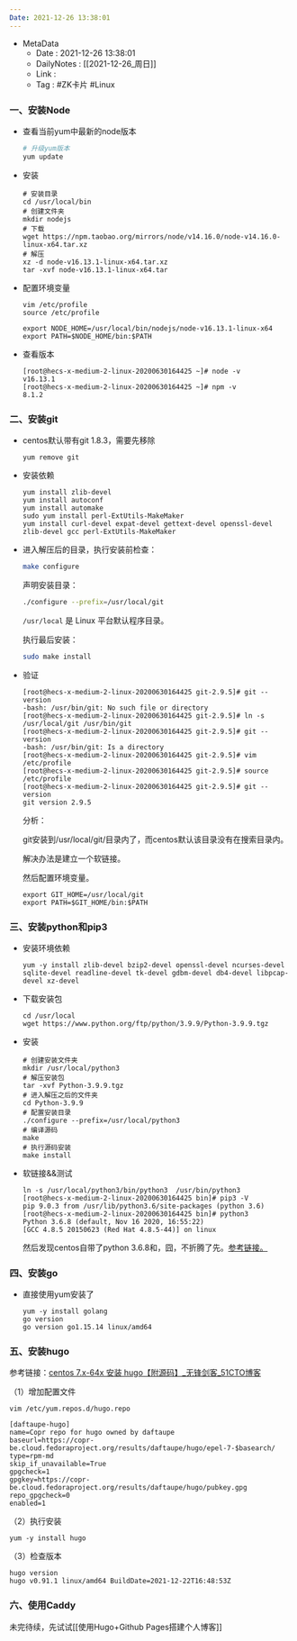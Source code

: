 ```yaml
---
Date: 2021-12-26 13:38:01
---
```

- MetaData
	- Date : 2021-12-26 13:38:01
	- DailyNotes : [[2021-12-26_周日]]
	- Link : 
	- Tag : #ZK卡片 #Linux 

### 一、安装Node
- 查看当前yum中最新的node版本
	```bash
	# 升级yum版本
	yum update
	```
	
- 安装

  ```shell
  # 安装目录
  cd /usr/local/bin
  # 创建文件夹
  mkdir nodejs
  # 下载
  wget https://npm.taobao.org/mirrors/node/v14.16.0/node-v14.16.0-linux-x64.tar.xz
  # 解压
  xz -d node-v16.13.1-linux-x64.tar.xz
  tar -xvf node-v16.13.1-linux-x64.tar
  ```

  

- 配置环境变量

  ```shell
  vim /etc/profile
  source /etc/profile
  ```

  

  ```shell
  export NODE_HOME=/usr/local/bin/nodejs/node-v16.13.1-linux-x64
  export PATH=$NODE_HOME/bin:$PATH
  ```

- 查看版本

  ```shell
  [root@hecs-x-medium-2-linux-20200630164425 ~]# node -v
  v16.13.1
  [root@hecs-x-medium-2-linux-20200630164425 ~]# npm -v
  8.1.2
  ```

### 二、安装git

- centos默认带有git 1.8.3，需要先移除

  ```
  yum remove git
  ```

- 安装依赖

  ```
  yum install zlib-devel
  yum install autoconf
  yum install automake
  sudo yum install perl-ExtUtils-MakeMaker
  yum install curl-devel expat-devel gettext-devel openssl-devel zlib-devel gcc perl-ExtUtils-MakeMaker
  ```

- 进入解压后的目录，执行安装前检查：

  ```bash
  make configure
  ```

  声明安装目录：

  ```bash
  ./configure --prefix=/usr/local/git
  ```

  `/usr/local` 是 Linux 平台默认程序目录。

  执行最后安装：

  ```bash
  sudo make install
  ```

- 验证

  ```
  [root@hecs-x-medium-2-linux-20200630164425 git-2.9.5]# git --version
  -bash: /usr/bin/git: No such file or directory
  [root@hecs-x-medium-2-linux-20200630164425 git-2.9.5]# ln -s /usr/local/git /usr/bin/git
  [root@hecs-x-medium-2-linux-20200630164425 git-2.9.5]# git --version
  -bash: /usr/bin/git: Is a directory
  [root@hecs-x-medium-2-linux-20200630164425 git-2.9.5]# vim /etc/profile
  [root@hecs-x-medium-2-linux-20200630164425 git-2.9.5]# source /etc/profile
  [root@hecs-x-medium-2-linux-20200630164425 git-2.9.5]# git --version
  git version 2.9.5
  ```

  分析：

  git安装到/usr/local/git/目录内了，而centos默认该目录没有在搜索目录内。

  解决办法是建立一个软链接。

  然后配置环境变量。

  ```
  export GIT_HOME=/usr/local/git
  export PATH=$GIT_HOME/bin:$PATH
  ```

### 三、安装python和pip3

- 安装环境依赖

  ```
  yum -y install zlib-devel bzip2-devel openssl-devel ncurses-devel sqlite-devel readline-devel tk-devel gdbm-devel db4-devel libpcap-devel xz-devel
  ```

- 下载安装包

  ```
  cd /usr/local
  wget https://www.python.org/ftp/python/3.9.9/Python-3.9.9.tgz
  ```

- 安装

  ```
  # 创建安装文件夹
  mkdir /usr/local/python3
  # 解压安装包
  tar -xvf Python-3.9.9.tgz
  # 进入解压之后的文件夹
  cd Python-3.9.9
  # 配置安装目录
  ./configure --prefix=/usr/local/python3
  # 编译源码
  make
  # 执行源码安装
  make install
  ```

- 软链接&&测试

  ```
  ln -s /usr/local/python3/bin/python3  /usr/bin/python3
  [root@hecs-x-medium-2-linux-20200630164425 bin]# pip3 -V
  pip 9.0.3 from /usr/lib/python3.6/site-packages (python 3.6)
  [root@hecs-x-medium-2-linux-20200630164425 bin]# python3
  Python 3.6.8 (default, Nov 16 2020, 16:55:22) 
  [GCC 4.8.5 20150623 (Red Hat 4.8.5-44)] on linux
  
  ```

  然后发现centos自带了python 3.6.8和，囧，不折腾了先。[参考链接。](https://cloud.tencent.com/developer/article/1693084)

### 四、安装go

- 直接使用yum安装了

  ```
  yum -y install golang
  go version
  go version go1.15.14 linux/amd64
  ```

  

### 五、安装hugo

参考链接：[centos 7.x-64x 安装 hugo【附源码】_无锋剑客_51CTO博客](https://blog.51cto.com/michaelkang/2364007)

（1）增加配置文件

```
vim /etc/yum.repos.d/hugo.repo 

[daftaupe-hugo]
name=Copr repo for hugo owned by daftaupe
baseurl=https://copr-be.cloud.fedoraproject.org/results/daftaupe/hugo/epel-7-$basearch/
type=rpm-md
skip_if_unavailable=True
gpgcheck=1
gpgkey=https://copr-be.cloud.fedoraproject.org/results/daftaupe/hugo/pubkey.gpg
repo_gpgcheck=0
enabled=1
```

（2）执行安装

```
yum -y install hugo
```

（3）检查版本

```
hugo version
hugo v0.91.1 linux/amd64 BuildDate=2021-12-22T16:48:53Z
```

### 六、使用Caddy

未完待续，先试试[[使用Hugo+Github Pages搭建个人博客]]



